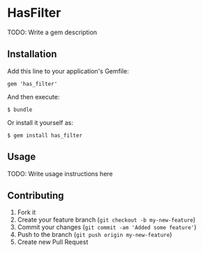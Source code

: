 # HasFilter

TODO: Write a gem description

## Installation

Add this line to your application's Gemfile:

    gem 'has_filter'

And then execute:

    $ bundle

Or install it yourself as:

    $ gem install has_filter

## Usage

TODO: Write usage instructions here

## Contributing

1. Fork it
2. Create your feature branch (`git checkout -b my-new-feature`)
3. Commit your changes (`git commit -am 'Added some feature'`)
4. Push to the branch (`git push origin my-new-feature`)
5. Create new Pull Request
